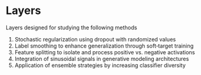 # Layers 
Layers designed for studying the following methods
1. Stochastic regularization using dropout with randomized values
2. Label smoothing to enhance generalization through soft‑target training
3. Feature splitting to isolate and process positive vs. negative activations
4. Integration of sinusoidal signals in generative modeling architectures
5. Application of ensemble strategies by increasing classifier diversity